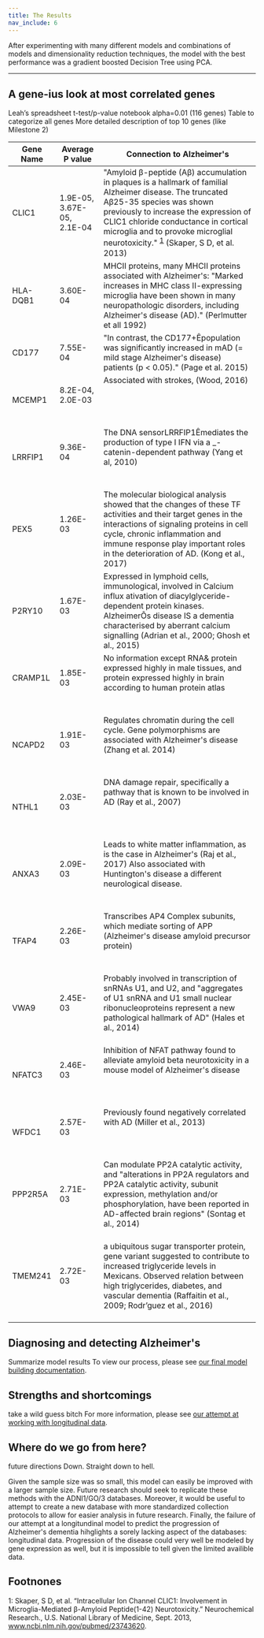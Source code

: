 ```yaml
---
title: The Results
nav_include: 6
---
```


After experimenting with many different models and combinations of models and dimensionality reduction techniques, the model with the best performance was a gradient boosted Decision Tree using PCA.

----------


A gene-ius look at most correlated genes
-------------
Leah’s spreadsheet
t-test/p-value notebook
alpha=0.01 (116 genes)
Table to categorize all genes
More detailed description of top 10 genes (like Milestone 2)

| Gene Name | Average P value            | Connection to Alzheimer's | 
|-----------|----------------------------|---------------------------| 
| CLIC1     | 1.9E-05, 3.67E-05, 2.1E-04 | "Amyloid β-peptide (Aβ) accumulation in plaques is a hallmark of familial Alzheimer disease. The truncated Aβ25-35 species was shown previously to increase the expression of CLIC1 chloride conductance in cortical microglia and to provoke microglial neurotoxicity." <sup>[1](#myfootnote1)</sup> (Skaper, S D, et al. 2013) | 
| HLA-DQB1  | 3.60E-04                   | MHCII proteins, many MHCII proteins associated with Alzheimer's: "Marked increases in MHC class II-expressing microglia have been shown in many neuropathologic disorders, including Alzheimer's disease (AD)." (Perlmutter et all 1992)                                                          | 
| CD177     | 7.55E-04                   | "In contrast, the CD177+Êpopulation was significantly increased in mAD (= mild stage Alzheimer's disease) patients (p < 0.05)." (Page et al. 2015)                                                                                                                                                | 
| MCEMP1    | 8.2E-04, 2.0E-03           | Associated with strokes, (Wood, 2016)                                                                                                                                                                                                                                                             | 
| LRRFIP1   | 9.36E-04                   | The DNA sensorLRRFIP1Êmediates the production of type I IFN via a _-catenin-dependent pathway (Yang et al, 2010)                                                                                                                                                                                  | 
| PEX5      | 1.26E-03                   | The molecular biological analysis showed that the changes of these TF activities and their target genes in the interactions of signaling proteins in cell cycle, chronic inflammation and immune response play important roles in the deterioration of AD. (Kong et al., 2017)                    | 
| P2RY10    | 1.67E-03                   | Expressed in lymphoid cells, immunological, involved in Calcium influx ativation of diacylglyceride-dependent protein kinases. AlzheimerÕs disease IS a dementia characterised by aberrant calcium signalling (Adrian et al., 2000; Ghosh et al., 2015)                                           | 
| CRAMP1L   | 1.85E-03                   | No information except RNA& protein expressed highly in male tissues, and protein expressed highly in brain according to human protein atlas                                                                                                                                                       | 
| NCAPD2    | 1.91E-03                   | Regulates chromatin during the cell cycle. Gene polymorphisms are associated with Alzheimer's disease (Zhang et al. 2014)                                                                                                                                                                         | 
| NTHL1     | 2.03E-03                   | DNA damage repair, specifically a pathway that is known to be involved in AD (Ray et al., 2007)                                                                                                                                                                                                   | 
| ANXA3     | 2.09E-03                   | Leads to white matter inflammation, as is the case in Alzheimer's (Raj et al., 2017) Also associated with Huntington's disease a different neurological disease.                                                                                                                                  | 
| TFAP4     | 2.26E-03                   | Transcribes AP4 Complex subunits, which mediate sorting of APP (Alzheimer's disease amyloid precursor protein)                                                                                                                                                                                    | 
| VWA9      | 2.45E-03                   | Probably involved in transcription of snRNAs U1, and U2, and "aggregates of U1 snRNA and U1 small nuclear ribonucleoproteins represent a new pathological hallmark of AD" (Hales et al., 2014)                                                                                                    | 
| NFATC3    | 2.46E-03                   | Inhibition of NFAT pathway found to alleviate amyloid beta neurotoxicity in a mouse model of Alzheimer's disease                                                                                                                                                                                  | 
| WFDC1     | 2.57E-03                   | Previously found negatively correlated with AD (Miller et al., 2013)                                                                                                                                                                                                                              | 
| PPP2R5A   | 2.71E-03                   | Can modulate PP2A  catalytic activity, and "alterations in PP2A regulators and PP2A catalytic activity, subunit expression, methylation and/or phosphorylation, have been reported in AD-affected brain regions" (Sontag et al., 2014)                                                            | 
| TMEM241   | 2.72E-03                   | a ubiquitous sugar transporter protein, gene variant suggested to contribute to increased triglyceride levels in Mexicans. Observed relation between high triglycerides, diabetes, and vascular dementia (Raffaitin et al., 2009; Rodr’guez et al., 2016)                                         | 



Diagnosing and detecting Alzheimer's
-------------
Summarize model results
To view our process, please see [our final model building documentation](Finalmodel_notebook.md).


Strengths and shortcomings
-------------
take a wild guess bitch
For more information, please see [our attempt at working with longitudinal data](Long_notebook.md).


Where do we go from here?
-------------
future directions
Down. Straight down to hell.

Given the sample size was so small, this model can easily be improved with a larger sample size. Future research should seek to replicate these methods with the ADNI1/GO/3 databases. Moreover, it would be useful to attempt to create a new database with more standardized collection protocols to allow for easier analysis in future research. Finally, the failure of our attempt at a longitundinal model to predict the progression of Alzheimer's dementia hihglights a sorely lacking aspect of the databases: longitudinal data. Progression of the disease could very well be modeled by gene expression as well, but it is impossible to tell given the limited availible data.


Footnones
-------------
<a name="myfootnote1">1</a>: Skaper, S D, et al. “Intracellular Ion Channel CLIC1: Involvement in Microglia-Mediated β-Amyloid Peptide(1-42) Neurotoxicity.” Neurochemical Research., U.S. National Library of Medicine, Sept. 2013, www.ncbi.nlm.nih.gov/pubmed/23743620.
